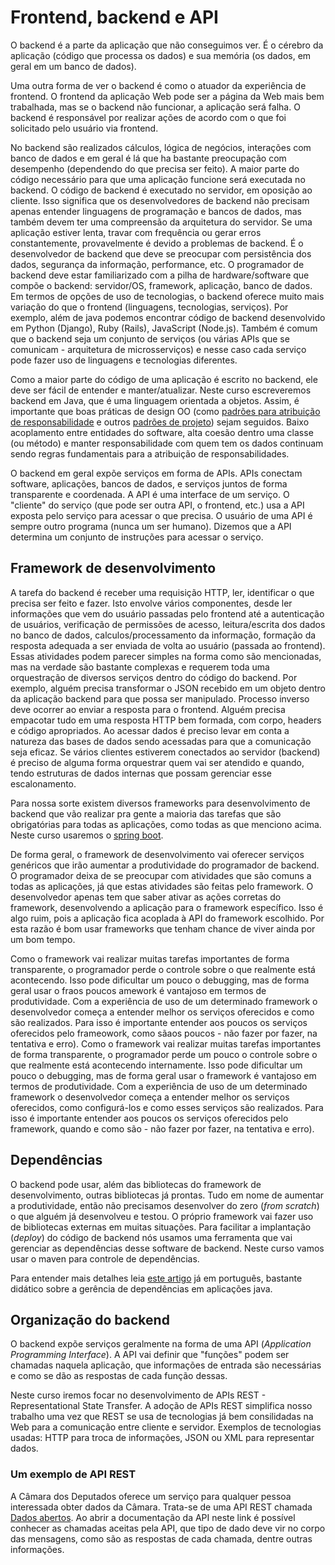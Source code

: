 # Frontend, backend e API

O backend é a parte da aplicação que não conseguimos ver. É o cérebro da aplicação (código que processa os dados) e sua memória (os dados, em geral em um banco de dados). 

Uma outra forma de ver o backend é como o atuador da experiência de frontend. O frontend da aplicação Web pode ser a página da Web mais bem trabalhada, mas se o backend não funcionar, a aplicação será falha. O backend é responsável por realizar ações de acordo com o que foi solicitado pelo usuário via frontend. 

No backend são realizados cálculos, lógica de negócios, interações com banco de dados e em geral é lá que ha bastante preocupação com desempenho (dependendo do que precisa ser feito). A maior parte do código necessário para que uma aplicação funcione será executada no backend. O código de backend é executado no servidor, em oposição ao cliente. Isso significa que os desenvolvedores de backend não precisam apenas entender linguagens de programação e bancos de dados, mas também devem ter uma compreensão da arquitetura do servidor. Se uma aplicação estiver lenta, travar com frequência ou gerar erros constantemente, provavelmente é devido a problemas de backend. É o desenvolvedor de backend que deve se preocupar com persistência dos dados, segurança da informação, performance, etc. O programador de backend deve estar familiarizado com a pilha de hardware/software que compõe o backend: servidor/OS, framework, aplicação, banco de dados. Em termos de opções de uso de tecnologias, o backend oferece muito mais variação do que o frontend (linguagens, tecnologias, serviços). Por exemplo, além de java podemos encontrar código de backend	desenvolvido em Python (Django),  Ruby (Rails), JavaScript (Node.js). Também é comum que o backend seja um conjunto de serviços (ou várias APIs que se comunicam - arquitetura de microsserviços) e nesse caso cada serviço pode fazer uso de linguagens e tecnologias diferentes.

Como a maior parte do código de uma aplicação é escrito no backend, ele deve ser fácil de entender e manter/atualizar. Neste curso escreveremos backend em Java, que é uma linguagem orientada a objetos. Assim, é importante que boas práticas de design OO (como [padrões para atribuição de responsabilidade](https://www.devmedia.com.br/desenvolvimento-com-qualidade-com-grasp/28704) e outros [padrões de projeto](https://refactoring.guru/design-patterns/catalog)) sejam seguidos. Baixo acoplamento entre entidades do software, alta coesão dentro uma classe (ou método) e manter responsabilidade com quem tem os dados continuam sendo regras fundamentais para a atribuição de responsabilidades.

O backend em geral expõe serviços em forma de APIs. APIs conectam software, aplicações, bancos de dados, e serviços juntos de forma transparente e coordenada. A API é uma interface de um serviço. O "cliente" do serviço (que pode ser outra API, o frontend, etc.) usa a API exposta pelo serviço para acessar o que precisa. O usuário de uma API é sempre outro programa (nunca um ser humano). Dizemos que a API determina um conjunto de instruções para acessar o serviço.

## Framework de desenvolvimento

A tarefa do backend é receber uma requisição HTTP, ler, identificar o que precisa ser feito e fazer. Isto envolve vários componentes, desde ler informações que vem do usuário passadas pelo frontend até a autenticação de usuários, verificação de permissões de acesso, leitura/escrita dos dados no banco de dados, calculos/processamento da informação, formação da resposta adequada a ser enviada de volta ao usuário (passada ao frontend). Essas atividades podem parecer simples na forma como são mencionadas, mas na verdade são bastante complexas e requerem toda uma orquestração de diversos serviços dentro do código do backend. Por exemplo, alguém precisa transformar o JSON recebido em um objeto dentro da aplicação backend para que possa ser manipulado. Processo inverso deve ocorrer ao enviar a resposta para o frontend. Alguém precisa empacotar tudo em uma resposta HTTP bem formada, com corpo, headers e código apropriados. Ao acessar dados é preciso levar em conta a natureza das bases de dados sendo acessadas para que a comunicação seja eficaz. Se vários clientes estiverem conectados ao servidor (backend) é preciso de alguma forma orquestrar quem vai ser atendido e quando, tendo estruturas de dados internas que possam gerenciar esse escalonamento.

Para nossa sorte existem diversos frameworks para desenvolvimento de backend que vão realizar pra gente a maioria das tarefas que são obrigatórias para todas as aplicações, como todas as que menciono acima. Neste curso usaremos o [spring boot](https://spring.io/projects/spring-boot).

De forma geral, o framework de desenvolvimento vai oferecer serviços genéricos que irão aumentar a produtividade do programador de backend. O programador deixa de se preocupar com atividades que são comuns a todas as aplicações, já que estas atividades são feitas pelo framework. O desenvolvedor apenas tem que saber ativar as ações corretas do framework, desenvolvendo a aplicação para o framework específico. Isso é algo ruim, pois a aplicação fica acoplada à API do framework escolhido. Por esta razão é bom usar frameworks que tenham chance de viver ainda por um bom tempo.

Como o framework vai realizar muitas tarefas importantes de forma transparente, o programador perde o controle sobre o que realmente está acontecendo. Isso pode dificultar um pouco o debugging, mas de forma geral usar o fraos poucos amework é vantajoso em termos de produtividade. Com a experiência de uso de um determinado framework o desenvolvedor começa a entender melhor os serviços oferecidos e como são realizados. Para isso é importante entender aos poucos os serviços oferecidos pelo frameowork, como sãaos poucos - não fazer por fazer, na tentativa e erro). Como o framework vai realizar muitas tarefas importantes de forma transparente, o programador perde um pouco o controle sobre o que realmente está acontecendo internamente. Isso pode dificultar um pouco o debugging, mas de forma geral usar o framework é vantajoso em termos de produtividade. Com a experiência de uso de um determinado framework o desenvolvedor começa a entender melhor os serviços oferecidos, como configurá-los e como esses serviços são realizados. Para isso é importante entender aos poucos os serviços oferecidos pelo framework, quando e como são  - não fazer por fazer, na tentativa e erro).

## Dependências 

O backend pode usar, além das bibliotecas do framework de desenvolvimento, outras bibliotecas já prontas. Tudo em nome de aumentar a produtividade, então não precisamos desenvolver do zero (_from scratch_) o que alguém já desenvolveu e testou. O próprio framework vai fazer uso de bibliotecas externas em muitas situações. Para facilitar a implantação (_deploy_) do código de backend nós usamos uma ferramenta que vai gerenciar as dependências desse software de backend. Neste curso vamos usar o  maven para controle de dependências.

Para entender mais detalhes leia [este artigo](https://www.devmedia.com.br/gerenciamento-de-dependencias-no-java/32811) já em português, bastante didático sobre a gerência de dependências em aplicações java.

## Organização do backend

O backend expõe serviços geralmente na forma de uma API (_Application Programming Interface_). A API vai definir que "funções" podem ser chamadas naquela aplicação, que informações de entrada são necessárias e como se dão as respostas de cada função dessas. 

Neste curso iremos focar no desenvolvimento de APIs REST - Representational State Transfer. A adoção de APIs REST simplifica nosso trabalho uma vez que REST se usa de tecnologias já bem consilidadas na Web para a comunicação entre cliente e servidor. Exemplos de tecnologias usadas: HTTP para troca de informações, JSON ou XML para representar dados.

### Um exemplo de API REST

A Câmara dos Deputados oferece um serviço para qualquer pessoa interessada obter dados da Câmara. Trata-se de uma API REST chamada [Dados abertos](https://dadosabertos.camara.leg.br/swagger/api.html). Ao abrir a documentação da API neste link é  possível conhecer as chamadas aceitas pela API, que tipo de dado deve vir no corpo das mensagens, como são as respostas de cada chamada, dentre outras informações. 
